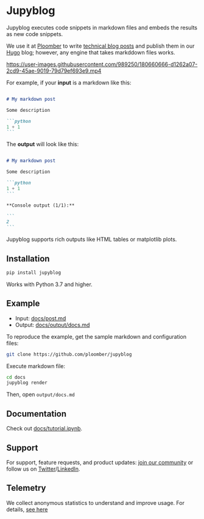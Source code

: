 <!-- #region -->
# Jupyblog

Jupyblog executes code snippets in markdown files and embeds the results as new code snippets.

We use it at [Ploomber](https://github.com/ploomber/ploomber) to write [technical blog posts](https://ploomber.io/blog/snapshot-testing/) and publish them in our [Hugo](https://github.com/gohugoio/hugo) blog; however, any engine that takes markddown files works.

https://user-images.githubusercontent.com/989250/180660666-d1262a07-2cd9-45ae-9019-79d79ef693e9.mp4


For example, if your **input** is a markdown like this:

~~~md

# My markdown post

Some description

```python
1 + 1
```
~~~

The **output** will look like this:

~~~md

# My markdown post

Some description

```python
1 + 1
```

**Console output (1/1):**

```
2
```

~~~

Jupyblog supports rich outputs like HTML tables or matplotlib plots.

## Installation

```sh
pip install jupyblog
```

Works with Python 3.7 and higher.

## Example

* Input: [docs/post.md](docs/post.md)
* Output: [docs/output/docs.md](docs/output/docs.md)

To reproduce the example, get the sample markdown and configuration files:

```sh
git clone https://github.com/ploomber/jupyblog
```

Execute markdown file:
<!-- #endregion -->

```bash
cd docs
jupyblog render
```

Then, open `output/docs.md`

## Documentation

Check out [docs/tutorial.ipynb](docs/tutorial.ipynb).

## Support

For support, feature requests, and product updates: [join our community](https://ploomber.io/community) or follow us on [Twitter](https://twitter.com/ploomber)/[LinkedIn](https://www.linkedin.com/company/ploomber/).


## Telemetry

We collect anonymous statistics to understand and improve usage. For details, [see here](https://docs.ploomber.io/en/latest/community/user-stats.html)
